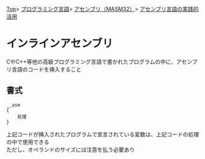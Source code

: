 [Top](../../../../index.md)\>
[プログラミング言語](../../../pgl.md)\>
[アセンブリ（MASM32）](../../language_0001.md)\>
[アセンブリ言語の実践的活用](../MASM32_0014.md)

# インラインアセンブリ

CやC\+\+等他の高級プログラミング言語で書かれたプログラムの中に、アセンブリ言語のコードを挿入すること

## 書式

    __asm
    {
        処理
    }

上記コードが挿入されたプログラムで宣言されている変数は、上記コードの処理の中で使用できる  
ただし、オペランドのサイズには注意を払う必要あり